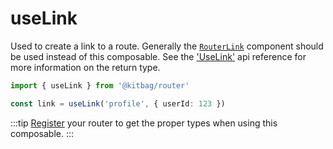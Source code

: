 # useLink

Used to create a link to a route. Generally the [`RouterLink`](/components/RouterLink.html) component should be used instead of this composable. See the ['UseLink'](/api/types/UseLink) api reference for more information on the return type.

```ts
import { useLink } from '@kitbag/router'

const link = useLink('profile', { userId: 123 })
```

:::tip
[Register](/quick-start.html#type-safety) your router to get the proper types when using this composable.
:::
